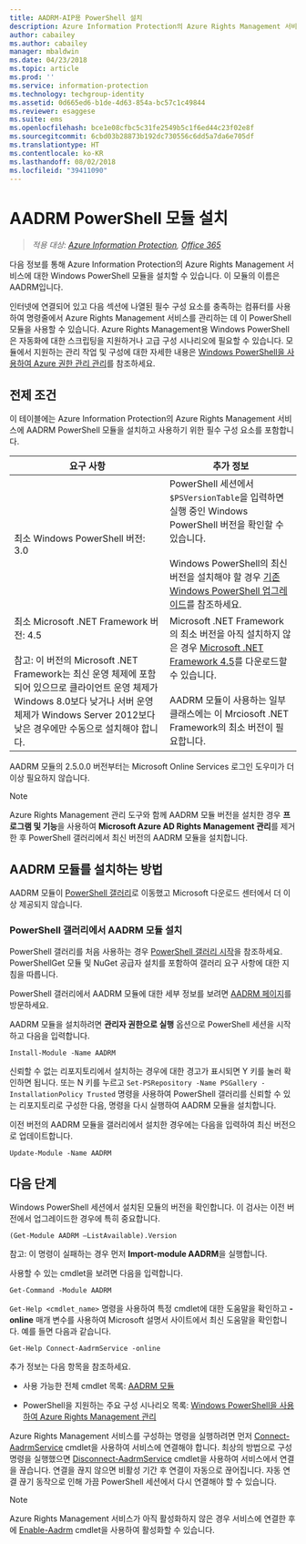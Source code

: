 ```yaml
---
title: AADRM-AIP용 PowerShell 설치
description: Azure Information Protection의 Azure Rights Management 서비스용 Windows PowerShell 설치 지침 이 모듈의 이름은 AADRM입니다.
author: cabailey
ms.author: cabailey
manager: mbaldwin
ms.date: 04/23/2018
ms.topic: article
ms.prod: ''
ms.service: information-protection
ms.technology: techgroup-identity
ms.assetid: 0d665ed6-b1de-4d63-854a-bc57c1c49844
ms.reviewer: esaggese
ms.suite: ems
ms.openlocfilehash: bce1e08cfbc5c31fe2549b5c1f6ed44c23f02e8f
ms.sourcegitcommit: 6cbd03b28873b192dc730556c6dd5a7da6e705df
ms.translationtype: HT
ms.contentlocale: ko-KR
ms.lasthandoff: 08/02/2018
ms.locfileid: "39411090"
---
```

# <a name="installing-the-aadrm-powershell-module"></a>AADRM PowerShell 모듈 설치

>*적용 대상: [Azure Information Protection](https://azure.microsoft.com/pricing/details/information-protection), [Office 365](http://download.microsoft.com/download/E/C/F/ECF42E71-4EC0-48FF-AA00-577AC14D5B5C/Azure_Information_Protection_licensing_datasheet_EN-US.pdf)*

다음 정보를 통해 Azure Information Protection의 Azure Rights Management 서비스에 대한 Windows PowerShell 모듈을 설치할 수 있습니다. 이 모듈의 이름은 AADRM입니다.

인터넷에 연결되어 있고 다음 섹션에 나열된 필수 구성 요소를 충족하는 컴퓨터를 사용하여 명령줄에서 Azure Rights Management 서비스를 관리하는 데 이 PowerShell 모듈을 사용할 수 있습니다. Azure Rights Management용 Windows PowerShell은 자동화에 대한 스크립팅을 지원하거나 고급 구성 시나리오에 필요할 수 있습니다. 모듈에서 지원하는 관리 작업 및 구성에 대한 자세한 내용은 [Windows PowerShell을 사용하여 Azure 권한 관리 관리](administer-powershell.md)를 참조하세요.

## <a name="prerequisites"></a>전제 조건
이 테이블에는 Azure Information Protection의 Azure Rights Management 서비스에 AADRM PowerShell 모듈을 설치하고 사용하기 위한 필수 구성 요소를 포함합니다.

|요구 사항|추가 정보|
|---------------|--------------------|
|최소 Windows PowerShell 버전: 3.0|PowerShell 세션에서 `$PSVersionTable`을 입력하면 실행 중인 Windows PowerShell 버전을 확인할 수 있습니다. <br /><br /> Windows PowerShell의 최신 버전을 설치해야 할 경우 [기존 Windows PowerShell 업그레이드](/powershell/scripting/setup/installing-windows-powershell#upgrading-existing-windows-powershell)를 참조하세요.|
|최소 Microsoft .NET Framework 버전: 4.5<br /><br />참고: 이 버전의 Microsoft .NET Framework는 최신 운영 체제에 포함되어 있으므로 클라이언트 운영 체제가 Windows 8.0보다 낮거나 서버 운영 체제가 Windows Server 2012보다 낮은 경우에만 수동으로 설치해야 합니다.|Microsoft .NET Framework의 최소 버전을 아직 설치하지 않은 경우 [Microsoft .NET Framework 4.5](http://www.microsoft.com/download/details.aspx?id=30653)를 다운로드할 수 있습니다.<br /><br />AADRM 모듈이 사용하는 일부 클래스에는 이 Mrciosoft .NET Framework의 최소 버전이 필요합니다.|

AADRM 모듈의 2.5.0.0 버전부터는 Microsoft Online Services 로그인 도우미가 더 이상 필요하지 않습니다.

> [!NOTE]
> 
> Azure Rights Management 관리 도구와 함께 AADRM 모듈 버전을 설치한 경우 **프로그램 및 기능**을 사용하여 **Microsoft Azure AD Rights Management 관리**를 제거한 후 PowerShell 갤러리에서 최신 버전의 AADRM 모듈을 설치합니다.


## <a name="how-to-install-the-aadrm-module"></a>AADRM 모듈를 설치하는 방법

AADRM 모듈이 [PowerShell 갤러리](/powershell/gallery/readme)로 이동했고 Microsoft 다운로드 센터에서 더 이상 제공되지 않습니다. 

### <a name="to-install-the-aadrm-module-from-the-powershell-gallery"></a>PowerShell 갤러리에서 AADRM 모듈 설치 

PowerShell 갤러리를 처음 사용하는 경우 [PowerShell 갤러리 시작](/powershell/gallery/psgallery/psgallery_gettingstarted)을 참조하세요. PowerShellGet 모듈 및 NuGet 공급자 설치를 포함하여 갤러리 요구 사항에 대한 지침을 따릅니다.

PowerShell 갤러리에서 AADRM 모듈에 대한 세부 정보를 보려면 [AADRM 페이지](https://www.powershellgallery.com/packages/AADRM)를 방문하세요.

AADRM 모듈을 설치하려면 **관리자 권한으로 실행** 옵션으로 PowerShell 세션을 시작하고 다음을 입력합니다.

    Install-Module -Name AADRM

신뢰할 수 없는 리포지토리에서 설치하는 경우에 대한 경고가 표시되면 Y 키를 눌러 확인하면 됩니다. 또는 N 키를 누르고 `Set-PSRepository -Name PSGallery -InstallationPolicy Trusted` 명령을 사용하여 PowerShell 갤러리를 신뢰할 수 있는 리포지토리로 구성한 다음, 명령을 다시 실행하여 AADRM 모듈을 설치합니다.  

이전 버전의 AADRM 모듈을 갤러리에서 설치한 경우에는 다음을 입력하여 최신 버전으로 업데이트합니다.

    Update-Module -Name AADRM


## <a name="next-steps"></a>다음 단계
Windows PowerShell 세션에서 설치된 모듈의 버전을 확인합니다. 이 검사는 이전 버전에서 업그레이드한 경우에 특히 중요합니다.

```
(Get-Module AADRM –ListAvailable).Version
```

참고: 이 명령이 실패하는 경우 먼저 **Import-module AADRM**을 실행합니다.

사용할 수 있는 cmdlet을 보려면 다음을 입력합니다.

```
Get-Command -Module AADRM
```

`Get-Help <cmdlet_name>` 명령을 사용하여 특정 cmdlet에 대한 도움말을 확인하고 **-online** 매개 변수를 사용하여 Microsoft 설명서 사이트에서 최신 도움말을 확인합니다. 예를 들면 다음과 같습니다.

```
Get-Help Connect-AadrmService -online
```

추가 정보는 다음 항목을 참조하세요.

-   사용 가능한 전체 cmdlet 목록: [AADRM 모듈](/powershell/aadrm/vlatest/rightsmanagement)

-   PowerShell을 지원하는 주요 구성 시나리오 목록: [Windows PowerShell을 사용하여 Azure Rights Management 관리](administer-powershell.md)

Azure Rights Management 서비스를 구성하는 명령을 실행하려면 먼저 [Connect-AadrmService](/powershell/aadrm/vlatest/connect-aadrmservice) cmdlet을 사용하여 서비스에 연결해야 합니다. 최상의 방법으로 구성 명령을 실행했으면 [Disconnect-AadrmService](/powershell/aadrm/vlatest/disconnect-aadrmservice) cmdlet을 사용하여 서비스에서 연결을 끊습니다. 연결을 끊지 않으면 비활성 기간 후 연결이 자동으로 끊어집니다. 자동 연결 끊기 동작으로 인해 가끔 PowerShell 세션에서 다시 연결해야 할 수 있습니다. 

> [!NOTE]
> Azure Rights Management 서비스가 아직 활성화하지 않은 경우 서비스에 연결한 후에 [Enable-Aadrm](/powershell/aadrm/vlatest/enable-aadrm) cmdlet을 사용하여 활성화할 수 있습니다.

